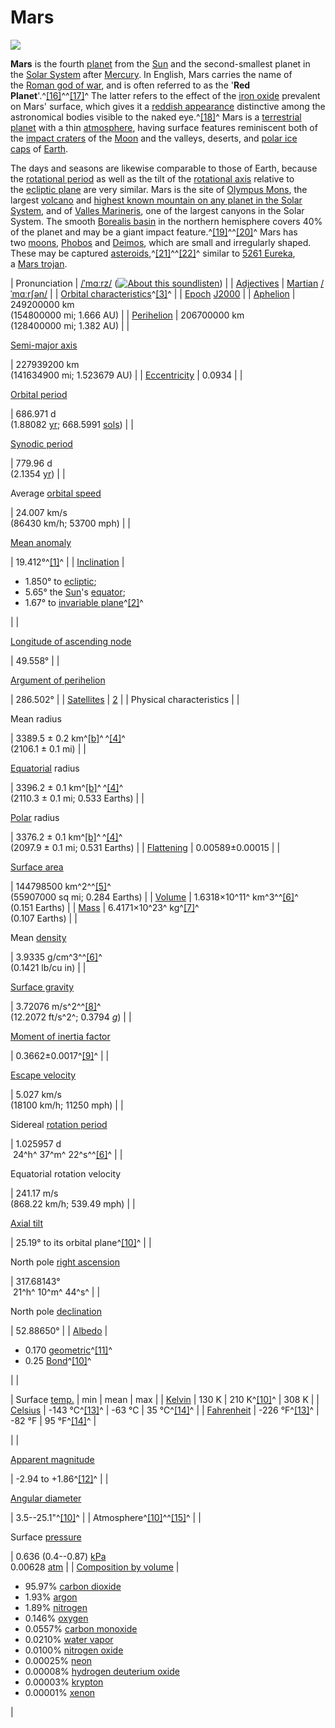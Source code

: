 # Mars

![](https://hdwallpaperim.com/wp-content/uploads/2017/08/22/357485-Mars-space-universe-artwork-planet-space_art.jpg)

**Mars** is the fourth [planet](https://en.wikipedia.org/wiki/Planet "Planet") from the [Sun](https://en.wikipedia.org/wiki/Sun "Sun") and the second-smallest planet in the [Solar System](https://en.wikipedia.org/wiki/Solar_System "Solar System") after [Mercury](https://en.wikipedia.org/wiki/Mercury_(planet) "Mercury (planet)"). In English, Mars carries the name of the [Roman god of war](https://en.wikipedia.org/wiki/Mars_(mythology) "Mars (mythology)"), and is often referred to as the '**Red Planet**'.^[[16]](https://en.wikipedia.org/wiki/Mars#cite_note-Zubrin1997-18)^^[[17]](https://en.wikipedia.org/wiki/Mars#cite_note-Rees2012-19)^ The latter refers to the effect of the [iron oxide](https://en.wikipedia.org/wiki/Iron(III)_oxide "Iron(III) oxide") prevalent on Mars' surface, which gives it a [reddish appearance](https://en.wikipedia.org/wiki/Mars_surface_color "Mars surface color") distinctive among the astronomical bodies visible to the naked eye.^[[18]](https://en.wikipedia.org/wiki/Mars#cite_note-nasa_hematite-20)^ Mars is a [terrestrial planet](https://en.wikipedia.org/wiki/Terrestrial_planet "Terrestrial planet") with a thin [atmosphere](https://en.wikipedia.org/wiki/Atmosphere "Atmosphere"), having surface features reminiscent both of the [impact craters](https://en.wikipedia.org/wiki/Impact_crater "Impact crater") of the [Moon](https://en.wikipedia.org/wiki/Moon "Moon") and the valleys, deserts, and [polar ice caps](https://en.wikipedia.org/wiki/Polar_ice_caps "Polar ice caps") of [Earth](https://en.wikipedia.org/wiki/Earth "Earth").

The days and seasons are likewise comparable to those of Earth, because the [rotational period](https://en.wikipedia.org/wiki/Rotational_period "Rotational period") as well as the tilt of the [rotational axis](https://en.wikipedia.org/wiki/Rotational_axis "Rotational axis") relative to the [ecliptic plane](https://en.wikipedia.org/wiki/Ecliptic_plane "Ecliptic plane") are very similar. Mars is the site of [Olympus Mons](https://en.wikipedia.org/wiki/Olympus_Mons "Olympus Mons"), the largest [volcano](https://en.wikipedia.org/wiki/Volcano "Volcano") and [highest known mountain on any planet in the Solar System](https://en.wikipedia.org/wiki/List_of_tallest_mountains_in_the_Solar_System "List of tallest mountains in the Solar System"), and of [Valles Marineris](https://en.wikipedia.org/wiki/Valles_Marineris "Valles Marineris"), one of the largest canyons in the Solar System. The smooth [Borealis basin](https://en.wikipedia.org/wiki/Borealis_basin "Borealis basin") in the northern hemisphere covers 40% of the planet and may be a giant impact feature.^[[19]](https://en.wikipedia.org/wiki/Mars#cite_note-northcratersn-21)^^[[20]](https://en.wikipedia.org/wiki/Mars#cite_note-northcraterguard-22)^ Mars has two [moons](https://en.wikipedia.org/wiki/Moons_of_Mars "Moons of Mars"), [Phobos](https://en.wikipedia.org/wiki/Phobos_(moon) "Phobos (moon)") and [Deimos](https://en.wikipedia.org/wiki/Deimos_(moon) "Deimos (moon)"), which are small and irregularly shaped. These may be captured [asteroids](https://en.wikipedia.org/wiki/Asteroid "Asteroid"),^[[21]](https://en.wikipedia.org/wiki/Mars#cite_note-23)^^[[22]](https://en.wikipedia.org/wiki/Mars#cite_note-adler-24)^ similar to [5261 Eureka](https://en.wikipedia.org/wiki/5261_Eureka "5261 Eureka"), a [Mars trojan](https://en.wikipedia.org/wiki/Mars_trojan "Mars trojan").


| Pronunciation | [/ˈmɑːrz/](https://en.wikipedia.org/wiki/Help:IPA/English "Help:IPA/English") ([![About this sound](https://upload.wikimedia.org/wikipedia/commons/thumb/8/8a/Loudspeaker.svg/11px-Loudspeaker.svg.png)](https://en.wikipedia.org/wiki/File:En-us-Mars.ogg "About this sound")[listen](https://upload.wikimedia.org/wikipedia/commons/8/83/En-us-Mars.ogg "En-us-Mars.ogg")) |
| [Adjectives](https://en.wikipedia.org/wiki/List_of_adjectivals_and_demonyms_of_astronomical_bodies "List of adjectivals and demonyms of astronomical bodies") | [Martian](https://en.wikipedia.org/wiki/Martian "Martian") [/ˈmɑːrʃən/](https://en.wikipedia.org/wiki/Help:IPA/English "Help:IPA/English") |
| [Orbital characteristics](https://en.wikipedia.org/wiki/Osculating_orbit "Osculating orbit")^[[3]](https://en.wikipedia.org/wiki/Mars#cite_note-VSOP87-4)^ |
| [Epoch](https://en.wikipedia.org/wiki/Epoch_(astronomy) "Epoch (astronomy)") [J2000](https://en.wikipedia.org/wiki/J2000 "J2000") |
| [Aphelion](https://en.wikipedia.org/wiki/Perihelion_and_aphelion "Perihelion and aphelion") | 249200000 km\
(154800000 mi; 1.666 AU) |
| [Perihelion](https://en.wikipedia.org/wiki/Perihelion_and_aphelion "Perihelion and aphelion") | 206700000 km\
(128400000 mi; 1.382 AU) |
|

[Semi-major axis](https://en.wikipedia.org/wiki/Semi-major_and_semi-minor_axes "Semi-major and semi-minor axes")

 | 227939200 km\
(141634900 mi; 1.523679 AU) |
| [Eccentricity](https://en.wikipedia.org/wiki/Orbital_eccentricity "Orbital eccentricity") | 0.0934 |
|

[Orbital period](https://en.wikipedia.org/wiki/Orbital_period "Orbital period")

 | 686.971 d\
(1.88082 [yr](https://en.wikipedia.org/wiki/Annum "Annum"); 668.5991 [sols](https://en.wikipedia.org/wiki/Timekeeping_on_Mars "Timekeeping on Mars")) |
|

[Synodic period](https://en.wikipedia.org/wiki/Orbital_period "Orbital period")

 | 779.96 d\
(2.1354 [yr](https://en.wikipedia.org/wiki/Annum "Annum")) |
|

Average [orbital speed](https://en.wikipedia.org/wiki/Orbital_speed "Orbital speed")

 | 24.007 km/s\
(86430 km/h; 53700 mph) |
|

[Mean anomaly](https://en.wikipedia.org/wiki/Mean_anomaly "Mean anomaly")

 | 19.412°^[[1]](https://en.wikipedia.org/wiki/Mars#cite_note-NasaFactSheet-2)^ |
| [Inclination](https://en.wikipedia.org/wiki/Orbital_inclination "Orbital inclination") |

-   1.850° to [ecliptic](https://en.wikipedia.org/wiki/Ecliptic "Ecliptic");
-   5.65° the [Sun](https://en.wikipedia.org/wiki/Sun "Sun")'s [equator](https://en.wikipedia.org/wiki/Equator "Equator");
-   1.67° to [invariable plane](https://en.wikipedia.org/wiki/Invariable_plane "Invariable plane")^[[2]](https://en.wikipedia.org/wiki/Mars#cite_note-meanplane-3)^

 |
|

[Longitude of ascending node](https://en.wikipedia.org/wiki/Longitude_of_the_ascending_node "Longitude of the ascending node")

 | 49.558° |
|

[Argument of perihelion](https://en.wikipedia.org/wiki/Argument_of_periapsis "Argument of periapsis")

 | 286.502° |
| [Satellites](https://en.wikipedia.org/wiki/Natural_satellite "Natural satellite") | [2](https://en.wikipedia.org/wiki/Moons_of_Mars "Moons of Mars") |
| Physical characteristics |
|

Mean radius

 | 3389.5 ± 0.2 km^[[b]](https://en.wikipedia.org/wiki/Mars#cite_note-best-fit_ellipsoid-5)^ ^[[4]](https://en.wikipedia.org/wiki/Mars#cite_note-Seidelmann2007-6)^\
(2106.1 ± 0.1 mi) |
|

[Equatorial](https://en.wikipedia.org/wiki/Equator "Equator") radius

 | 3396.2 ± 0.1 km^[[b]](https://en.wikipedia.org/wiki/Mars#cite_note-best-fit_ellipsoid-5)^ ^[[4]](https://en.wikipedia.org/wiki/Mars#cite_note-Seidelmann2007-6)^\
(2110.3 ± 0.1 mi; 0.533 Earths) |
|

[Polar](https://en.wikipedia.org/wiki/Geographical_pole "Geographical pole") radius

 | 3376.2 ± 0.1 km^[[b]](https://en.wikipedia.org/wiki/Mars#cite_note-best-fit_ellipsoid-5)^ ^[[4]](https://en.wikipedia.org/wiki/Mars#cite_note-Seidelmann2007-6)^\
(2097.9 ± 0.1 mi; 0.531 Earths) |
| [Flattening](https://en.wikipedia.org/wiki/Flattening "Flattening") | 0.00589±0.00015 |
|

[Surface area](https://en.wikipedia.org/wiki/Spheroid#Surface_area "Spheroid")

 | 144798500 km^2^^[[5]](https://en.wikipedia.org/wiki/Mars#cite_note-7)^\
(55907000 sq mi; 0.284 Earths) |
| [Volume](https://en.wikipedia.org/wiki/Volume "Volume") | 1.6318×10^11^ km^3^^[[6]](https://en.wikipedia.org/wiki/Mars#cite_note-lodders1998-8)^\
(0.151 Earths) |
| [Mass](https://en.wikipedia.org/wiki/Mass "Mass") | 6.4171×10^23^ kg^[[7]](https://en.wikipedia.org/wiki/Mars#cite_note-konopliv2011-9)^\
(0.107 Earths) |
|

Mean [density](https://en.wikipedia.org/wiki/Density "Density")

 | 3.9335 g/cm^3^^[[6]](https://en.wikipedia.org/wiki/Mars#cite_note-lodders1998-8)^\
(0.1421 lb/cu in) |
|

[Surface gravity](https://en.wikipedia.org/wiki/Surface_gravity "Surface gravity")

 | 3.72076 m/s^2^^[[8]](https://en.wikipedia.org/wiki/Mars#cite_note-Hirt2012-10)^\
(12.2072 ft/s^2^; 0.3794 *[g](https://en.wikipedia.org/wiki/G-force "G-force")*) |
|

[Moment of inertia factor](https://en.wikipedia.org/wiki/Moment_of_inertia_factor "Moment of inertia factor")

 | 0.3662±0.0017^[[9]](https://en.wikipedia.org/wiki/Mars#cite_note-Folkner1997-11)^ |
|

[Escape velocity](https://en.wikipedia.org/wiki/Escape_velocity "Escape velocity")

 | 5.027 km/s\
(18100 km/h; 11250 mph) |
|

Sidereal [rotation period](https://en.wikipedia.org/wiki/Rotation_period "Rotation period")

 | 1.025957 d\
 24^h^ 37^m^ 22^s^^[[6]](https://en.wikipedia.org/wiki/Mars#cite_note-lodders1998-8)^ |
|

Equatorial rotation velocity

 | 241.17 m/s\
(868.22 km/h; 539.49 mph) |
|

[Axial tilt](https://en.wikipedia.org/wiki/Axial_tilt "Axial tilt")

 | 25.19° to its orbital plane^[[10]](https://en.wikipedia.org/wiki/Mars#cite_note-nssdc-12)^ |
|

North pole [right ascension](https://en.wikipedia.org/wiki/Right_ascension "Right ascension")

 | 317.68143°\
 21^h^ 10^m^ 44^s^ |
|

North pole [declination](https://en.wikipedia.org/wiki/Declination "Declination")

 | 52.88650° |
| [Albedo](https://en.wikipedia.org/wiki/Albedo "Albedo") |

-   0.170 [geometric](https://en.wikipedia.org/wiki/Geometric_albedo "Geometric albedo")^[[11]](https://en.wikipedia.org/wiki/Mars#cite_note-MallamaMars-13)^
-   0.25 [Bond](https://en.wikipedia.org/wiki/Bond_albedo "Bond albedo")^[[10]](https://en.wikipedia.org/wiki/Mars#cite_note-nssdc-12)^

 |
|

| Surface [temp.](https://en.wikipedia.org/wiki/Temperature "Temperature") | min | mean | max |
| [Kelvin](https://en.wikipedia.org/wiki/Kelvin "Kelvin") | 130 K | 210 K^[[10]](https://en.wikipedia.org/wiki/Mars#cite_note-nssdc-12)^ | 308 K |
| [Celsius](https://en.wikipedia.org/wiki/Celsius "Celsius") | -143 °C^[[13]](https://en.wikipedia.org/wiki/Mars#cite_note-cold-15)^ | -63 °C | 35 °C^[[14]](https://en.wikipedia.org/wiki/Mars#cite_note-hot-16)^ |
| [Fahrenheit](https://en.wikipedia.org/wiki/Fahrenheit "Fahrenheit") | -226 °F^[[13]](https://en.wikipedia.org/wiki/Mars#cite_note-cold-15)^ | -82 °F | 95 °F^[[14]](https://en.wikipedia.org/wiki/Mars#cite_note-hot-16)^ |

 |
|

[Apparent magnitude](https://en.wikipedia.org/wiki/Apparent_magnitude "Apparent magnitude")

 | -2.94 to +1.86^[[12]](https://en.wikipedia.org/wiki/Mars#cite_note-Mallama_and_Hilton-14)^ |
|

[Angular diameter](https://en.wikipedia.org/wiki/Angular_diameter "Angular diameter")

 | 3.5--25.1"^[[10]](https://en.wikipedia.org/wiki/Mars#cite_note-nssdc-12)^ |
| Atmosphere^[[10]](https://en.wikipedia.org/wiki/Mars#cite_note-nssdc-12)^^[[15]](https://en.wikipedia.org/wiki/Mars#cite_note-barlow08-17)^ |
|

Surface [pressure](https://en.wikipedia.org/wiki/Atmospheric_pressure "Atmospheric pressure")

 | 0.636 (0.4--0.87) [kPa](https://en.wikipedia.org/wiki/Pascal_(unit) "Pascal (unit)")\
0.00628 [atm](https://en.wikipedia.org/wiki/Atmosphere_(unit) "Atmosphere (unit)") |
| [Composition by volume](https://en.wikipedia.org/wiki/Atmospheric_chemistry#Atmospheric_composition "Atmospheric chemistry") |

-   95.97% [carbon dioxide](https://en.wikipedia.org/wiki/Carbon_dioxide "Carbon dioxide")
-   1.93% [argon](https://en.wikipedia.org/wiki/Argon "Argon")
-   1.89% [nitrogen](https://en.wikipedia.org/wiki/Nitrogen "Nitrogen")
-   0.146% [oxygen](https://en.wikipedia.org/wiki/Oxygen "Oxygen")
-   0.0557% [carbon monoxide](https://en.wikipedia.org/wiki/Carbon_monoxide "Carbon monoxide")
-   0.0210% [water vapor](https://en.wikipedia.org/wiki/Water_vapor "Water vapor")
-   0.0100% [nitrogen oxide](https://en.wikipedia.org/wiki/Nitrogen_oxide "Nitrogen oxide")
-   0.00025% [neon](https://en.wikipedia.org/wiki/Neon "Neon")
-   0.00008% [hydrogen deuterium oxide](https://en.wikipedia.org/wiki/Semiheavy_water "Semiheavy water")
-   0.00003% [krypton](https://en.wikipedia.org/wiki/Krypton "Krypton")
-   0.00001% [xenon](https://en.wikipedia.org/wiki/Xenon "Xenon")

 |
